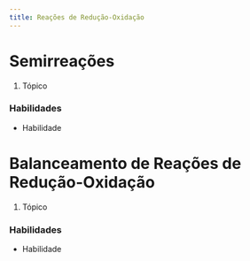 ```yaml
---
title: Reações de Redução-Oxidação
---
```


# Semirreações

1. Tópico

### Habilidades

- Habilidade

# Balanceamento de Reações de Redução-Oxidação

1. Tópico

### Habilidades

- Habilidade

